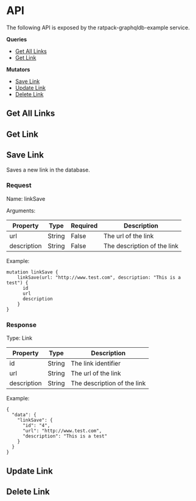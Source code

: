 # API
The following API is exposed by the ratpack-graphqldb-example service.

**Queries**

* [Get All Links](#get-all-links)
* [Get Link](#get-link)

**Mutators**

* [Save Link](#save-link)
* [Update Link](#update-link)
* [Delete Link](#delete-link)

## <a name="get-all-links"></a>Get All Links

## <a name="get-link"></a>Get Link

## <a name="save-link"></a>Save Link
Saves a new link in the database.

### Request
Name: linkSave

Arguments:

| Property    | Type   | Required | Description                 |
|-------------|--------|----------|-----------------------------|
| url         | String | False    | The url of the link         |
| description | String | False    | The description of the link |

Example:

    mutation linkSave {
        linkSave(url: "http://www.test.com", description: "This is a test") {
          id
          url
          description
        }
    }
    
### Response
Type: Link

| Property    | Type   | Description                 |
|-------------|--------|-----------------------------|
| id          | String | The link identifier         |
| url         | String | The url of the link         |
| description | String | The description of the link |

Example:

    {
      "data": {
        "linkSave": {
          "id": "4",
          "url": "http://www.test.com",
          "description": "This is a test"
        }
      }
    }
    
## <a name="update-link"></a>Update Link

## <a name="delete-link"></a>Delete Link
